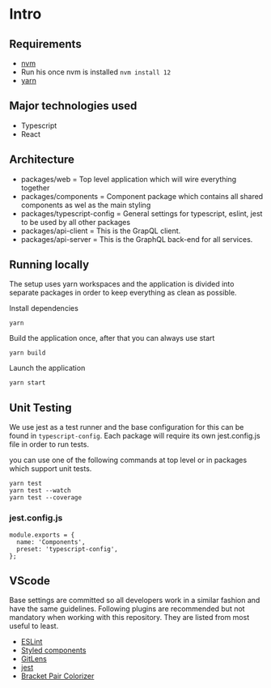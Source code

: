 
# Intro

## Requirements
- [nvm](https://github.com/nvm-sh/nvm)
- Run his once nvm is installed `nvm install 12`
- [yarn](https://yarnpkg.com/en/docs/install)

## Major technologies used
- Typescript
- React

## Architecture
- packages/web = Top level application which will wire everything together
- packages/components = Component package which contains all shared components as wel as the main styling
- packages/typescript-config = General settings for typescript, eslint, jest to be used by all other packages
- packages/api-client = This is the GrapQL client.
- packages/api-server = This is the GraphQL back-end for all services.


## Running locally
The setup uses yarn workspaces and the application is divided into separate packages in order to keep everything as clean as possible.

Install dependencies
```
yarn
```

Build the application once, after that you can always use start
```
yarn build
```

Launch the application 
```
yarn start
```

## Unit Testing 

We use jest as a test runner and the base configuration for this can be found in `typescript-config`.
Each package will require its own jest.config.js file in order to run tests.

you can use one of the following commands at top level or in packages which support unit tests.
```
yarn test
yarn test --watch
yarn test --coverage
```

### jest.config.js
```
module.exports = {
  name: 'Components',
  preset: 'typescript-config',
};
```

## VScode
Base settings are committed so all developers work in a similar fashion and have the same guidelines.
Following plugins are recommended but not mandatory when working with this repository. They are listed from most useful to least.
- [ESLint](https://github.com/Microsoft/vscode-eslint)
- [Styled components](https://github.com/styled-components/vscode-styled-components.git)
- [GitLens](https://github.com/eamodio/vscode-gitlens)
- [jest](https://github.com/jest-community/vscode-jest)
- [Bracket Pair Colorizer](https://github.com/CoenraadS/BracketPair)

